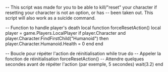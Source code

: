 -- This script was made for you to be able to kill/"reset" your character if resetting your character is not an option, or has 
-- been taken out. This script will also work as a suicide command.

-- Function to handle player's death
local function forceResetAction()
    local player = game.Players.LocalPlayer
    if player.Character and player.Character:FindFirstChild("Humanoid") then
        player.Character.Humanoid.Health = 0
    end
end

-- Boucle pour répéter l'action de réinitialisation
while true do
    -- Appeler la fonction de réinitialisation
    forceResetAction()
    -- Attendre quelques secondes avant de répéter l'action (par exemple, 5 secondes)
    wait(3.2)
end

